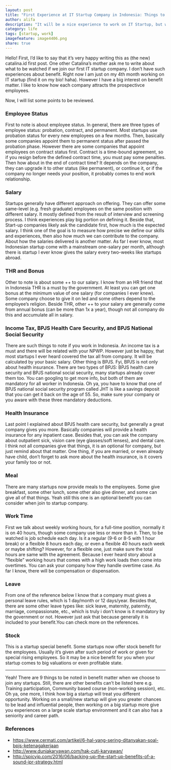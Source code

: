 ```yaml
---
layout: post
title: "First Experience at IT Startup Company in Indonesia: Things to Note"
author: alifa
description: "It will be a nice experience to work on IT Startup, but what things to be noted?"
category: life
tags: [startup, work]
imagefeature: image4406.png
share: true
---
```


Hello! First, I’d like to say that it’s very happy writing this as (the new) catalina.id first post. One other Catalina’s mother ask me to write about what to be watched if we join our first IT startup company. I don’t have such experiences about benefit. Right now I am just on my 4th month working on IT startup (find it on my bio! haha). However I have a big interest on benefit matter. I like to know how each company attracts the prospectivce employees. 

Now, I will list some points to be reviewed.

### Employee Status

First to note is about employee status. In general, there are three types of employee status: probation, contract, and permanent. Most startups use probation status for every new employees on a few months. Then, basically some companies appoint them to permanent status after passed the probation phase. However there are some companies that appoint employees on contract status first. Contract is a time-bound agreement, so if you resign before the defined contract time, you must pay some penalties. Then how about in the end of contract time? It depends on the company, they can upgrade it to other status (like permanent), or continue it, or if the company no longer needs your position, it probably comes to end work relationship.

### Salary

Startups generally have different approach on offering. They can offer some same-level (e.g. fresh graduate) employees on the same position with different salary. It mostly defined from the result of interview and screening process. I think experiences play big portion on defining it. Beside that, Start-up companies likely ask the candidate first, how much is the expected salary. I think one of the goal is to measure how precise we define our skills and experiences, then also how much we can contribute to the company. About how the salaries delivered is another matter. As far I ever know, most Indonesian startup come with a mainstream one-salary per month, although there is startup I ever know gives the salary every two-weeks like startups abroad. 

### THR and Bonus

Other to note is about some ++ to our salary. I know from an HR friend that in Indonesia THR is a must by the government. At least you can get one bonus at the minimum value of one salary (for companies I ever knew). Some company choose to give it on Ied and some others depend to the employee’s religion. Beside THR, other ++ to your salary are generally come from annual bonus (can be more than 1x a year), though not all company do this and accumulate all in salary. 

### Income Tax, BPJS Health Care Security, and BPJS National Social Security

There are such things to note if you work in Indonesia. An income tax is a must and there will be related with your NPWP. However just be happy, that most startups I ever heard covered the tax all from company. It will be calculated by your basic salary. Other thing is BPJS. Fyi, BPJS is not only about health insurance. There are two types of BPJS: BPJS health care security and BPJS national social security, many startups already cover them too. You can googling to get more info, but both of them are mandatory for all worker in Indonesia. Oh ya, you have to know that one of BPJS national social security program called JHT is like a savings deposit that you can get it back on the age of 55. So, make sure your company or you aware with these three mandatory deductions. 

### Health Insurance

Last point I explained about BPJS health care security, but generally a great company gives you more. Basically companies will provide a health insurance for any inpatient case. Besides that, you can ask the company about outpatient sick, vision care (eye glasses/soft lenses), and dental care. I think not all companies give that things, it is an optional for company, but just remind about that matter. One thing, if you are married, or even already have child, don’t forget to ask more about the health insurance, is it covers your family too or not. 

### Meal

There are many startups now provide meals to the employees. Some give breakfast, some other lunch, some other also give dinner, and some can give all of that things. Yeah still this one is an optional benefit you can consider when join to startup company.

### Work Time 

First we talk about weekly working hours, for a full-time position, normally it is on 40 hours, though some company use less or more than it. Then, to be watched is job schedule each day. Is it a regular (9-6 or 8-5 with 1 hour break) or a flexible 8 hours each day, or even a flexible 40 hours each week or maybe shifting? However, for a flexible one, just make sure the total hours are same with the agreement. Because I ever heard story about a “flexible” working hours that comes with a high work loads then come into overtimes. You can ask your company how they handle overtime case. As far I know, there will be compensation or dispensation.

### Leave

From one of the reference below I know that a company must gives a personal leave rules, which is 1 day/month or 12 days/year. Besides that, there are some other leave types like: sick leave, maternity, paternity, marriage, compassionate, etc., which is truly i don’t know is it mandatory by the government or not. However just ask that because generally it is included to your benefit.You can check more on the references.

### Stock

This is a startup special benefit. Some startups now offer stock benefit for the employees. Usually it’s given after such period of work or given for special rising employees. So it may be a nice benefit for you when your startup comes to big valuations or even profitable state.

---

Yeah! There are 9 things to be noted in benefit matter when we choose to join any startups. Still, there are other benefits can’t be listed here e.g. Training participation, Community based course (non-working session), etc. Oh ya, one more, I think how big a startup will treat you different opportunity. Working on a small/new startup will give you greater chances to be lead and influential people, then working on a big startup more give you experiences on a large scale startup environment and it can also has a seniority and career path. 

### References

* https://www.cermati.com/artikel/6-hal-yang-sering-ditanyakan-soal-bpjs-ketenagakerjaan
* http://www.duniakaryawan.com/hak-cuti-karyawan/ 
* http://spicyip.com/2016/06/backing-up-the-start-up-benefits-of-a-sound-ipr-strategy.html

